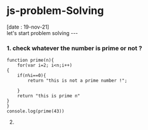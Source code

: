# js-problem-Solving
[date : 19-nov-21] <br>
let's start problem solving ---
 ### 1. check whatever the number is prime or not ?

```
function prime(n){
    for(var i=2; i<n;i++)
{
    if(n%i==0){
        return "this is not a prime number !";
       
    }
    return "this is prime n"
}
}
console.log(prime(43))
```
2.
